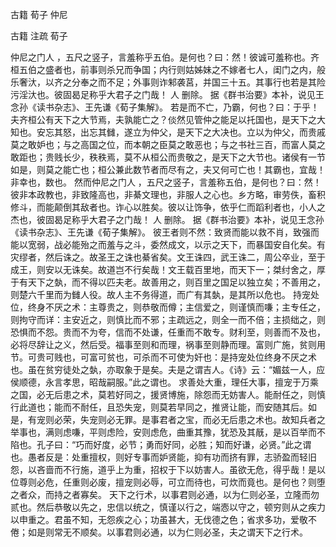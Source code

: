  
 古籍 荀子 仲尼 
 
 
 
 
 
 古籍 注疏 
 荀子 
 

仲尼之门人 ，五尺之竖子，言羞称乎五伯。是何也？曰：然！彼诚可羞称也。齐桓五伯之盛者也，前事则杀兄而争国；内行则姑姊妹之不嫁者七人，闺门之内，般乐奢汏，以齐之分奉之而不足；外事则诈邾袭莒，并国三十五。其事行也若是其险污淫汏也。彼固曷足称乎大君子之门哉！ 人 删除。 据《群书治要》本补，说见王念孙《读书杂志》、王先谦《荀子集解》。 
若是而不亡，乃霸，何也？曰：于乎！夫齐桓公有天下之大节焉，夫孰能亡之？倓然见管仲之能足以托国也，是天下之大知也。安忘其怒，出忘其雠，遂立为仲父，是天下之大决也。立以为仲父，而贵戚莫之敢妒也；与之高国之位，而本朝之臣莫之敢恶也；与之书社三百，而富人莫之敢距也；贵贱长少，秩秩焉，莫不从桓公而贵敬之，是天下之大节也。诸侯有一节如是，则莫之能亡也；桓公兼此数节者而尽有之，夫又何可亡也！其霸也，宜哉！非幸也，数也。
然而仲尼之门人 ，五尺之竖子，言羞称五伯，是何也？曰：然！彼非本政教也，非致隆高也，非綦文理也，非服人之心也。乡方略，审劳佚，畜积修斗，而能颠倒其敌者也。诈心以胜矣。彼以让饰争，依乎仁而蹈利者也，小人之杰也，彼固曷足称乎大君子之门哉！ 人 删除。 据《群书治要》本补，说见王念孙《读书杂志》、王先谦《荀子集解》。 
彼王者则不然：致贤而能以救不肖，致强而能以宽弱，战必能殆之而羞与之斗，委然成文，以示之天下，而暴国安自化矣。有灾缪者，然后诛之。故圣王之诛也綦省矣。文王诛四，武王诛二，周公卒业，至于成王，则安以无诛矣。故道岂不行矣哉！文王载百里地，而天下一；桀纣舍之，厚于有天下之埶，而不得以匹夫老。故善用之，则百里之国足以独立矣；不善用之，则楚六千里而为雠人役。故人主不务得道，而广有其埶，是其所以危也。
持宠处位，终身不厌之术：主尊贵之，则恭敬而僔；主信爱之，则谨慎而嗛；主专任之，则拘守而详：主安近之，则慎比而不邪；主疏远之，则全一而不倍；主损绌之，则恐惧而不怨。贵而不为夸，信而不处谦，任重而不敢专。财利至，则善而不及也，必将尽辞让之义，然后受。福事至则和而理，祸事至则静而理。富则广施，贫则用节。可贵可贱也，可富可贫也，可杀而不可使为奸也：是持宠处位终身不厌之术也。虽在贫穷徒处之埶，亦取象于是矣。夫是之谓吉人。《诗》云：“媚兹一人，应侯顺德，永言孝思，昭哉嗣服。”此之谓也。
求善处大重，理任大事，擅宠于万乘之国，必无后患之术，莫若好同之，援贤博施，除怨而无妨害人。能耐任之，则慎行此道也；能而不耐任，且恐失宠，则莫若早同之，推贤让能，而安随其后。如是，有宠则必荣，失宠则必无罪。是事君者之宝，而必无后患之术也。故知兵者之举事也，满则虑嗛，平则虑险，安则虑危，曲重其豫，犹恐及其旤，是以百举而不陷也。孔子曰：“巧而好度，必节；勇而好同，必胜；知而好谦，必贤。”此之谓也。愚者反是：处重擅权，则好专事而妒贤能，抑有功而挤有罪，志骄盈而轻旧怨，以吝啬而不行施，道乎上为重，招权于下以妨害人。虽欲无危，得乎哉！是以位尊则必危，任重则必废，擅宠则必辱，可立而待也，可炊而竟也。是何也？则堕之者众，而持之者寡矣。
天下之行术，以事君则必通，以为仁则必圣，立隆而勿贰也。然后恭敬以先之，忠信以统之，慎谨以行之，端悫以守之，顿穷则从之疾力以申重之。君虽不知，无怨疾之心；功虽甚大，无伐德之色；省求多功，爱敬不倦；如是则常无不顺矣。以事君则必通，以为仁则必圣，夫之谓天下之行术。